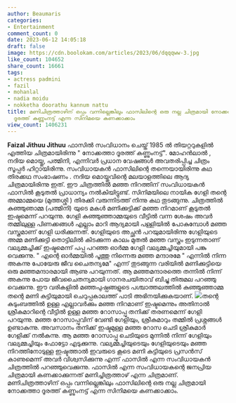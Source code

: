 ```yaml
---
author: Beaumaris
categories:
- Entertainment
comment_count: 0
date: 2023-06-12 14:05:18
draft: false
image: https://cdn.boolokam.com/articles/2023/06/dqqqww-3.jpg
like_count: 104652
share_count: 16661
tags:
- actress padmini
- fazil
- mohanlal
- nadia moidu
- nokketha doorathu kannum nattu
title: മണിചിത്രത്താഴിന് ഒപ്പം വന്നില്ലെങ്കിലും ഫാസിലിന്റെ ഒരു നല്ല ചിത്രമായി നോക്കത്താ
  ദൂരത്ത് കണ്ണുംനട്ട് എന്ന സിനിമയെ കണക്കാക്കാം
view_count: 1406231
---
```


**Faizal Jithuu Jithuu** ഫാസിൽ സംവിധാനം ചെയ്ത് 1985 ൽ തിയറ്ററുകളിൽ എത്തിയ ചിത്രമായിരിന്നു " നോക്കത്താ ദൂരത്ത് കണ്ണുംനട്ട്". മോഹൻലാൽ , നദിയ മൊയ്തു, പത്മിനി, എന്നിവർ പ്രധാന വേഷങ്ങൾ അവതരിപ്പിച്ച ചിത്രം സൂപ്പർ ഹിറ്റായിരിന്നു. സംവിധായകൻ ഫാസിലിന്റെ തന്നെയായിരിന്നു കഥ തിരക്കഥ സംഭാഷണം . നദിയ മൊയ്തുവിന്റെ മലയാളത്തിലെ ആദ്യ ചിത്രമായിരിന്നു ഇത്. [](https://cdn.boolokam.com/articles/2023/06/dqqddd-1.jpg)ഈ ചിത്രത്തിൽ മഞ്ഞ നിറത്തിന് സംവിധായകൻ ഫാസിൽ കൂടുതൽ പ്രാധാന്യം നൽകിയിട്ടുണ്ട്. സിനിമയിലെ നായിക ഗേളി തന്റെ അമ്മാമ്മയെ (മുത്തശ്ശി ) തിരക്കി വരുന്നിടത്ത് നിന്നു കഥ തുടങ്ങുന്നു. ചിത്രത്തിൽ കുഞ്ഞുഞാമ്മ (പത്മിനി) യുടെ മകൾ മണിക്കുട്ടിക്ക് മഞ്ഞ നിറമാണ് കൂടുതൽ ഇഷ്ടമെന്ന് പറയുന്നു. ഗേളി കുഞ്ഞുഞ്ഞാമ്മയുടെ വീട്ടിൽ വന്ന ശേഷം അവർ തമ്മിലുള്ള പിണക്കങ്ങൾ എല്ലാം മാറി ആദ്യമായി പള്ളിയിൽ പോകുമ്പോൾ മഞ്ഞ വസ്ത്രമാണ് ഗേളി ധരിക്കുന്നത്. ഗേളിയുടെ അച്ഛൻ പറയുമായിരിന്നു ഗേളിയുടെ അമ്മ മണിക്കുട്ടി തൊട്ടിലിൽ കിടക്കുന്ന കാലം മുതൽ മഞ്ഞ വസ്ത്രം ഇടുന്നതാണ് വല്യമ്മച്ചിക്ക് ഇഷ്ടമെന്ന് പപ്പ പറഞ്ഞ ഓർമ്മ ഗേളി വല്യമ്മച്ചിയുമായി പങ്കു വെക്കുന്നു. " എന്റെ ഓർമ്മയിൽ പൂത്തു നിന്നെരു മഞ്ഞ മന്ദാരമേ " എന്നിൽ നിന്ന അകന്നു പോയേരു ജീവ ചൈതന്യമേ" എന്ന് തുടങ്ങുന്ന വരിയിൽ മണിക്കുട്ടിയെ ഒരു മഞ്ഞമന്ദാരമായി ആണു പറയുന്നത്. ആ മഞ്ഞമന്ദാരത്തെ തന്നിൽ നിന്ന് അകന്നു പോയ ജീവചൈതന്യമായി ഗാനരചയിതാവ് ബിച്ചു തിരുമല പറഞ്ഞു വെക്കുന്നു. ഈ വരികളിൽ മഞ്ഞപുഷ്പങ്ങളുടെ പശ്ചാത്തലത്തിൽ കുഞ്ഞുഞ്ഞാമ്മ തന്റെ മണി കുട്ടിയുമായി ചെറുപ്പകാലത്ത് പാടി അഭിനയിക്കുകയാണ്. [![](https://cdn.boolokam.com/articles/2023/06/dqqqww-3.jpg)](https://cdn.boolokam.com/articles/2023/06/dqqqww-3.jpg)തന്റെ കുടുംബത്തിൽ ഉള്ള എല്ലാവർക്കും മഞ്ഞ നിറമാണ് ഇഷ്ടമെന്നും അതിനാൽ ശ്രീകുമാറിന്റെ വീട്ടിൽ ഉള്ള മഞ്ഞ റോസാപ്പു തനിക്ക് തരണമെന്ന് ഗേളി പറയുന്നു. മഞ്ഞ റോസാപ്പുവിന് വേണ്ടി ഗേളിയും, ശ്രീകുമാറും തമ്മിൽ പ്രശ്നങ്ങൾ ഉണ്ടാകുന്നു. അവസാനം തനിക്ക് ഇഷ്ടമുള്ള മഞ്ഞ റോസ ചെടി ശ്രീകുമാർ ഗേളിക്ക് നൽകുന്നു. ആ മഞ്ഞ റോസാപ്പൂ ചെടിയുടെ മുന്നിൽ നിന്ന് ഗേളിയും വല്യമ്മച്ചിയും ഫോട്ടോ എടുക്കുന്നു. വല്യമ്മച്ചിയുടെയും ഗേളിയുടെയും മഞ്ഞ നിറത്തിനോടുള്ള ഇഷ്ടത്താൽ ഇവരുടെ കൂടെ മണി കുട്ടിയുടെ പ്രസൻസ് കാണുമെന്ന് അവർ വിശ്വസിക്കുന്നു എന്ന് ഫാസിൽ എന്ന സംവിധായകൻ ചിത്രത്തിൽ പറഞ്ഞുവെക്കുന്നു. ഫാസിൽ എന്ന സംവിധായകന്റെ ജനപ്രിയ ചിത്രമായി കണക്കാക്കുന്നത് മണിച്ചിത്രത്താഴ് എന്ന ചിത്രമാണ്. മണിചിത്രത്താഴിന് ഒപ്പം വന്നില്ലെങ്കിലും ഫാസിലിന്റെ ഒരു നല്ല ചിത്രമായി നോക്കത്താ ദൂരത്ത് കണ്ണുംനട്ട് എന്ന സിനിമയെ കണക്കാക്കാം.